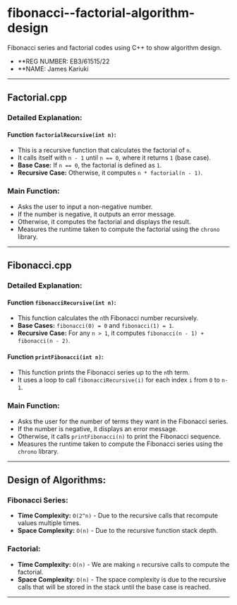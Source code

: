 

# fibonacci--factorial-algorithm-design
Fibonacci series and factorial codes using C++ to show algorithm design.

- **REG NUMBER: EB3/61515/22 
- **NAME: James Kariuki 

---

## Factorial.cpp  
### Detailed Explanation:
#### Function `factorialRecursive(int n)`:
- This is a recursive function that calculates the factorial of `n`.
- It calls itself with `n - 1` until `n == 0`, where it returns `1` (base case).
- **Base Case:** If `n == 0`, the factorial is defined as `1`.
- **Recursive Case:** Otherwise, it computes `n * factorial(n - 1)`.

### Main Function:
- Asks the user to input a non-negative number.
- If the number is negative, it outputs an error message.
- Otherwise, it computes the factorial and displays the result.
- Measures the runtime taken to compute the factorial using the `chrono` library.

---

## Fibonacci.cpp  
### Detailed Explanation:
#### Function `fibonacciRecursive(int n)`:
- This function calculates the `n`th Fibonacci number recursively.
- **Base Cases:** `fibonacci(0) = 0` and `fibonacci(1) = 1`.
- **Recursive Case:** For any `n > 1`, it computes `fibonacci(n - 1) + fibonacci(n - 2)`.

#### Function `printFibonacci(int n)`:
- This function prints the Fibonacci series up to the `n`th term.
- It uses a loop to call `fibonacciRecursive(i)` for each index `i` from `0` to `n-1`.

### Main Function:
- Asks the user for the number of terms they want in the Fibonacci series.
- If the number is negative, it displays an error message.
- Otherwise, it calls `printFibonacci(n)` to print the Fibonacci sequence.
- Measures the runtime taken to compute the Fibonacci series using the `chrono` library.

---

## Design of Algorithms:
### Fibonacci Series:
- **Time Complexity:** `O(2^n)` - Due to the recursive calls that recompute values multiple times.
- **Space Complexity:** `O(n)` - Due to the recursive function stack depth.

### Factorial:
- **Time Complexity:** `O(n)` - We are making `n` recursive calls to compute the factorial.
- **Space Complexity:** `O(n)` - The space complexity is due to the recursive calls that will be stored in the stack until the base case is reached.

---

